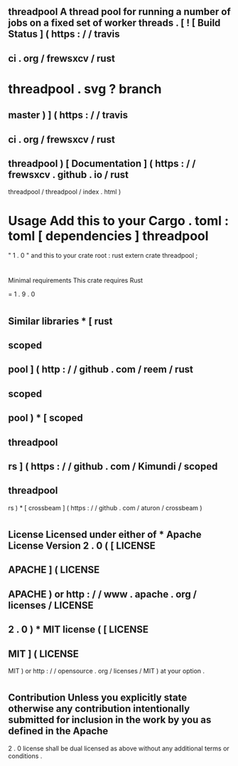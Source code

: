 #
threadpool
A
thread
pool
for
running
a
number
of
jobs
on
a
fixed
set
of
worker
threads
.
[
!
[
Build
Status
]
(
https
:
/
/
travis
-
ci
.
org
/
frewsxcv
/
rust
-
threadpool
.
svg
?
branch
=
master
)
]
(
https
:
/
/
travis
-
ci
.
org
/
frewsxcv
/
rust
-
threadpool
)
[
Documentation
]
(
https
:
/
/
frewsxcv
.
github
.
io
/
rust
-
threadpool
/
threadpool
/
index
.
html
)
#
#
Usage
Add
this
to
your
Cargo
.
toml
:
toml
[
dependencies
]
threadpool
=
"
1
.
0
"
and
this
to
your
crate
root
:
rust
extern
crate
threadpool
;
#
#
Minimal
requirements
This
crate
requires
Rust
>
=
1
.
9
.
0
#
#
Similar
libraries
*
[
rust
-
scoped
-
pool
]
(
http
:
/
/
github
.
com
/
reem
/
rust
-
scoped
-
pool
)
*
[
scoped
-
threadpool
-
rs
]
(
https
:
/
/
github
.
com
/
Kimundi
/
scoped
-
threadpool
-
rs
)
*
[
crossbeam
]
(
https
:
/
/
github
.
com
/
aturon
/
crossbeam
)
#
#
License
Licensed
under
either
of
*
Apache
License
Version
2
.
0
(
[
LICENSE
-
APACHE
]
(
LICENSE
-
APACHE
)
or
http
:
/
/
www
.
apache
.
org
/
licenses
/
LICENSE
-
2
.
0
)
*
MIT
license
(
[
LICENSE
-
MIT
]
(
LICENSE
-
MIT
)
or
http
:
/
/
opensource
.
org
/
licenses
/
MIT
)
at
your
option
.
#
#
#
Contribution
Unless
you
explicitly
state
otherwise
any
contribution
intentionally
submitted
for
inclusion
in
the
work
by
you
as
defined
in
the
Apache
-
2
.
0
license
shall
be
dual
licensed
as
above
without
any
additional
terms
or
conditions
.
